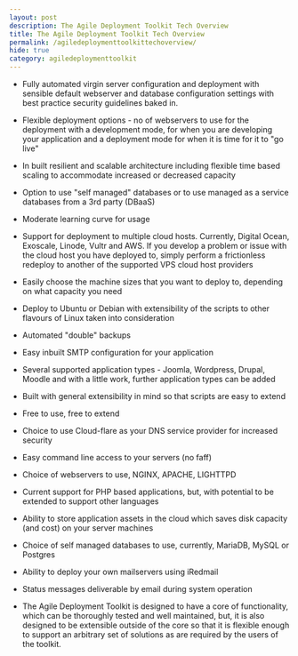 ```yaml
---
layout: post
description: The Agile Deployment Toolkit Tech Overview
title: The Agile Deployment Toolkit Tech Overview
permalink: /agiledeploymenttoolkittechoverview/
hide: true
category: agiledeploymenttoolkit
---
```


* Fully automated virgin server configuration and deployment with sensible default webserver and database configuration settings with best practice security guidelines baked in.

* Flexible deployment options - no of webservers to use for the deployment with a development mode, for when you are developing your application and a deployment mode for when it is time for it to "go live"

* In built resilient and scalable architecture including flexible time based scaling to accommodate increased or decreased capacity

* Option to use "self managed" databases or to use managed as a service databases from a 3rd party (DBaaS)

* Moderate learning curve for usage

* Support for deployment to multiple cloud hosts. Currently, Digital Ocean, Exoscale, Linode, Vultr and AWS. If you develop a problem or issue with the cloud host you have deployed to, simply perform a frictionless redeploy to another of the supported VPS cloud host providers

* Easily choose the machine sizes that you want to deploy to, depending on what capacity you need

* Deploy to Ubuntu or Debian with extensibility of the scripts to other flavours of Linux taken into consideration

* Automated "double" backups

* Easy inbuilt SMTP configuration for your application

* Several supported application types - Joomla, Wordpress, Drupal, Moodle and with a little work, further application types can be added

* Built with general extensibility in mind so that scripts are easy to extend

* Free to use, free to extend

* Choice to use Cloud-flare as your DNS service provider for increased security

* Easy command line access to your servers (no faff)

* Choice of webservers to use, NGINX, APACHE, LIGHTTPD

* Current support for PHP based applications, but, with potential to be extended to support other languages

* Ability to store application assets in the cloud which saves disk capacity (and cost) on your server machines

* Choice of self managed databases to use, currently, MariaDB, MySQL or Postgres

* Ability to deploy your own mailservers using iRedmail

* Status messages deliverable by email during system operation

* The Agile Deployment Toolkit is designed to have a core of functionality, which can be thoroughly tested and well maintained, but, it is also designed to be extensible outside of the core so that it is flexible enough to support an arbitrary set of solutions as are required by the users of the toolkit.
